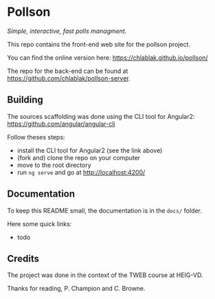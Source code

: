 # Pollson
*Simple, interactive, fast polls managment.*

This repo contains the front-end web site for the pollson project.

You can find the online version here: https://chlablak.github.io/pollson/

The repo for the back-end can be found at https://github.com/chlablak/pollson-server.

## Building

The sources scaffolding was done using the CLI tool for Angular2: https://github.com/angular/angular-cli

Follow theses steps:
- install the CLI tool for Angular2 (see the link above)
- (fork and) clone the repo on your computer
- move to the root directory
- run `ng serve` and go at [http://localhost:4200/](http://localhost:4200/)

## Documentation

To keep this README small, the documentation is in the `docs/` folder.

Here some quick links:
- todo

## Credits

The project was done in the context of the TWEB course at HEIG-VD.

Thanks for reading, P. Champion and C. Browne.
